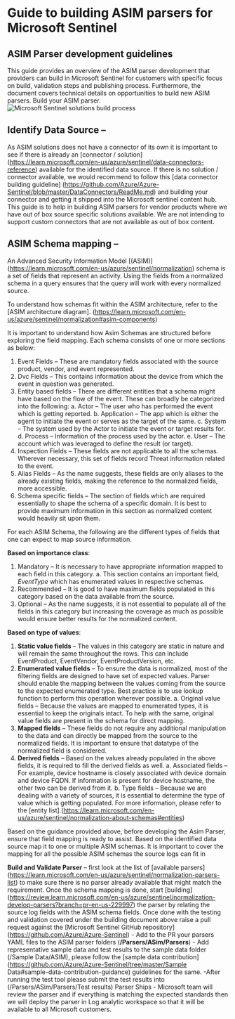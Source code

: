 # Guide to building ASIM parsers for Microsoft Sentinel 

## ASIM Parser development guidelines 
This guide provides an overview of the ASIM parser development that providers can build in Microsoft Sentinel for customers with specific focus on build, validation steps and publishing process. Furthermore, the document covers technical details on opportunities to build new ASIM parsers.
Build your ASIM parser. 
![Microsoft Sentinel solutions build process](https://github.com/Azure/Azure-Sentinel/blob/master/Solutions/Images/ASIM_parser.png)

	
## Identify Data Source – 

As ASIM solutions does not have a connector of its own it is important to see if there is already an [connector / solution] (https://learn.microsoft.com/en-us/azure/sentinel/data-connectors-reference) available for the identified data source. If there is no solution / connector available, we would recommend to follow this [data connector building guideline] (https://github.com/Azure/Azure-Sentinel/blob/master/DataConnectors/ReadMe.md) and building your connector and getting it shipped into the Microsoft sentinel content hub. This guide is to help in building ASIM parsers for vendor products where we have out of box source specific solutions available. We are not intending to support custom connectors that are not available as out of box content.
  
## ASIM Schema mapping – 

An Advanced Security Information Model [(ASIM)] (https://learn.microsoft.com/en-us/azure/sentinel/normalization) schema is a set of fields that represent an activity. Using the fields from a normalized schema in a query ensures that the query will work with every normalized source.
	
To understand how schemas fit within the ASIM architecture, refer to the [ASIM architecture diagram]. (https://learn.microsoft.com/en-us/azure/sentinel/normalization#asim-components)
 
It is important to understand how Asim Schemas are structured before exploring the field mapping. Each schema consists of one or more sections as below:

1.	Event Fields – These are mandatory fields associated with the source product, vendor, and event represented.
2.	Dvc Fields – This contains information about the device from which the event in question was generated.
3.	Entity based fields – There are different entities that a schema might have based on the flow of the event. These can broadly be categorized into the following:
	a.	Actor – The user who has performed the event which is getting reported.
	b.	Application – The app which is either the agent to initiate the event or serves as the target of the same.
	c.	System – The system used by the Actor to initiate the event or target results for.
	d.	Process – Information of the process used by the actor.
	e.	User – The account which was leveraged to define the result (or target).
4.	Inspection Fields – These fields are not applicable to all the schemas. Wherever necessary, this set of fields record Threat information related to the event.
5.	Alias Fields – As the name suggests, these fields are only aliases to the already existing fields, making the reference to the normalized fields, more accessible.
6.	Schema specific fields – The section of fields which are required essentially to shape the schema of a specific domain. It is best to provide maximum information in this    	section  as normalized content would heavily sit upon them.

For each ASIM Schema, the following are the different types of fields that one can expect to map source information.

**Based on importance class**:
1.	Mandatory – It is necessary to have appropriate information mapped to each field in this category. 
	a.	This section contains an important field, *EventType* which has enumerated values in respective schemas. 
2.	Recommended – It is good to have maximum fields populated in this category based on the data available from the source.
3.	Optional – As the name suggests, it is not essential to populate all of the fields in this category but increasing the coverage as much as possible would ensure better results for the normalized content.

**Based on type of values**:

1.	**Static value fields** – The values in this category are static in nature and will remain the same throughout the rows. This can include EventProduct, EventVendor, EventProductVersion, etc.
2.	**Enumerated value fields** – To ensure the data is normalized, most of the filtering fields are designed to have set of expected values. Parser should enable the mapping between the values coming from the source to the expected enumerated type. Best practice is to use lookup function to perform this operation wherever possible.
	a.	Original value fields – Because the values are mapped to enumerated types, it is essential to keep the originals intact. To help with the same, original value fields are present in the schema for direct mapping.
3.	**Mapped fields** – These fields do not require any additional manipulation to the data and can directly be mapped from the source to the normalized fields. It is important to ensure that datatype of the normalized field is considered.
4.	**Derived fields** – Based on the values already populated in the above fields, it is required to fill the derived fields as well. 
	a.	Associated fields – For example, device hostname is closely associated with device domain and device FQDN. If information is present for device hostname, the other two can be derived from it.
	b.	Type fields – Because we are dealing with a variety of sources, it is essential to determine the type of value which is getting populated. For more information, please refer to the [entity list].(https://learn.microsoft.com/en-us/azure/sentinel/normalization-about-schemas#entities)
	
Based on the guidance provided above, before developing the Asim Parser, ensure that field mapping is ready to assist.
Based on the identified data source map it to one or multiple ASIM schemas. It is important to cover the mapping for all the possible ASIM schemas the source logs can fit in

**Build and Validate Parser** – 
first look at the list of [available parsers] (https://learn.microsoft.com/en-us/azure/sentinel/normalization-parsers-list) to make sure there is no parser already available that might match the requirement. Once the schema mapping is done, start [building] (https://review.learn.microsoft.com/en-us/azure/sentinel/normalization-develop-parsers?branch=pr-en-us-229997) the parser by relating the source log fields with the ASIM schema fields. 
Once done with the testing and validation covered under the building document above raise a pull request against the  [Microsoft Sentinel GitHub repository] (https://github.com/Azure/Azure-Sentinel)
	- Add to the PR your parsers YAML files to the ASIM parser folders (**/Parsers/ASim<schema>/Parsers**)
	- Add representative sample data and test results to the sample data folder (/Sample Data/ASIM), please follow the [sample data contribution] (https://github.com/Azure/Azure-Sentinel/tree/master/Sample Data#sample-data-contribution-guidance) guidelines for the same. 
	-After running the test tool please submit the test results into (/Parsers/ASim<schema>/Parsers/Test results)
Parser Ships - Microsoft team will review the parser and if everything is matching the expected standards then we will deploy the parser in Log analytic workspace so that it will be available to all Microsoft customers.



